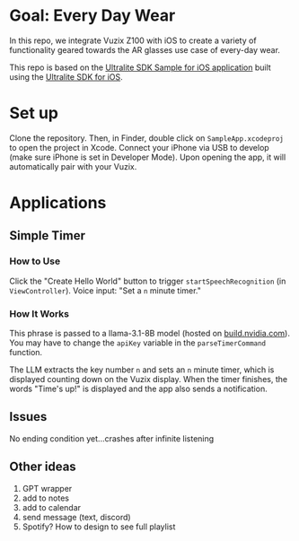 # Goal: Every Day Wear
In this repo, we integrate Vuzix Z100 with iOS to create a variety of functionality geared towards the AR glasses use case of every-day wear.

This repo is based on the [Ultralite SDK Sample for iOS application](https://github.com/Vuzix/ultralite-sdk-ios-sample) built using the [Ultralite SDK for iOS](https://github.com/Vuzix/UltraliteSDK-releases-iOS). 

# Set up
Clone the repository. Then, in Finder, double click on `SampleApp.xcodeproj` to open the project in Xcode. Connect your iPhone via USB to develop (make sure iPhone is set in Developer Mode). Upon opening the app, it will automatically pair with your Vuzix.

# Applications

## Simple Timer

### How to Use
Click the "Create Hello World" button to trigger `startSpeechRecognition` (in `ViewController`). Voice input: "Set a `n` minute timer."

### How It Works
This phrase is passed to a llama-3.1-8B model (hosted on [build.nvidia.com](https://build.nvidia.com/meta/llama-3_1-8b-instruct)). You may have to change the `apiKey` variable in the `parseTimerCommand` function.

The LLM extracts the key number `n` and sets an `n` minute timer, which is displayed counting down on the Vuzix display. When the timer finishes, the words "Time's up!" is displayed and the app also sends a notification.

## Issues
No ending condition yet...crashes after infinite listening

## Other ideas
1. GPT wrapper
1. add to notes
1. add to calendar
1. send message (text, discord)
1. Spotify? How to design to see full playlist




